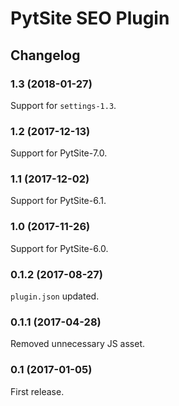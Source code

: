 # PytSite SEO Plugin


## Changelog


### 1.3 (2018-01-27)

Support for `settings-1.3`.


### 1.2 (2017-12-13)

Support for PytSite-7.0.


### 1.1 (2017-12-02)

Support for PytSite-6.1.


### 1.0 (2017-11-26)

Support for PytSite-6.0.


### 0.1.2 (2017-08-27)

`plugin.json` updated.


### 0.1.1 (2017-04-28)

Removed unnecessary JS asset.


### 0.1 (2017-01-05)

First release.
